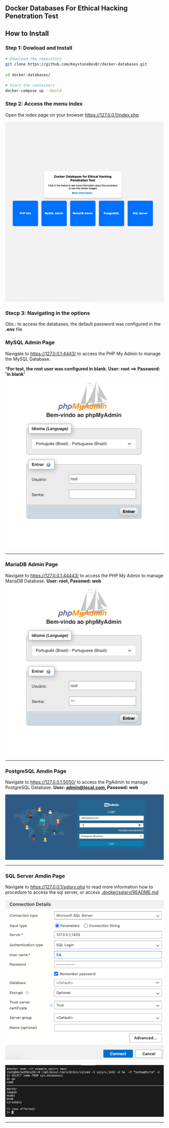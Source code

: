 ## Docker Databases For Ethical Hacking Penetration Test

## How to Install

### Step 1: Dowload and Install

```sh
# Download the repository
git clone https://github.com/KeystoneDevBr/docker-databases.git

cd docker-databases/

# Start the containers
docker-compose up --build

```

### Step 2: Access the menu index

Open the index page on your browser https://127.0.0.1/index.php

![](./index.png)

### Stecp 3: Navigating in the options

Obs.: to access the databases, the default password was configured in the **.env** file

### MySQL Admin Page

Navigate to https://127.0.0.1:4443/ to access the PHP My Admin to manage the MySQL Database.

***For test, the root user was configured in blank. User: root ==>  Password: 'in blank'**
![](./mysql.png)

---
### MariaDB Admin Page

Navigate to https://127.0.0.1:44443/ to access the PHP My Admin to manage MariaDB Database.
**User: root, Passowd: web**
![](./mariadb.png)

___

### PostgreSQL Amdin Page

Navigate to https://127.0.0.1:5050/ to access the PgAdmin to manage PostgreSQL Database.
**User: admin@local.com, Passowd: web**

![](./postgreSQL.png)

___

### SQL Server Amdin Page

Navigate to https://127.0.0.1/sqlsrv.php to read more information how to procedure to access the sql server,
or access [.docker/sqlsrv/README.md](./.docker/sqlsrv/README.md)

![](./.docker/sqlsrv/connection-Details.png)

![](./sqlsrv.png)

___

